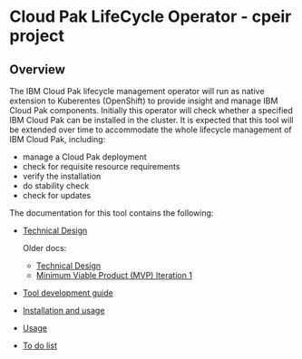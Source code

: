# Cloud Pak LifeCycle Operator - cpeir project

## Overview

The IBM Cloud Pak lifecycle management operator will run as native extension to Kuberentes (OpenShift)
to provide insight and manage IBM Cloud Pak components. Initially this operator will check whether
a specified IBM Cloud Pak can be installed in the cluster. It is expected that this tool will be extended over time
to accommodate the whole lifecycle management of IBM Cloud Pak, including:

  - manage a Cloud Pak deployment
  - check for requisite resource requirements
  - verify the installation
  - do stability check
  - check for updates

The documentation for this tool contains the following:

- [Technical Design](docs/design.md)

    Older docs:
    - [Technical Design](docs/design/technical-design.md)
    - [Minimum Viable Product (MVP) Iteration 1](docs/design/mvp01.md)
- [Tool development guide](docs/development.md)
- [Installation and usage](docs/installation.md)
- [Usage](docs/usage.md)
- [To do list](docs/todo.md)
